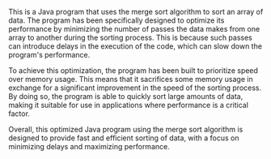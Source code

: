 This is a Java program that uses the merge sort algorithm to sort an array of data. The program has been specifically designed to optimize its performance by minimizing the number of passes the data makes from one array to another during the sorting process. This is because such passes can introduce delays in the execution of the code, which can slow down the program's performance.

To achieve this optimization, the program has been built to prioritize speed over memory usage. This means that it sacrifices some memory usage in exchange for a significant improvement in the speed of the sorting process. By doing so, the program is able to quickly sort large amounts of data, making it suitable for use in applications where performance is a critical factor.

Overall, this optimized Java program using the merge sort algorithm is designed to provide fast and efficient sorting of data, with a focus on minimizing delays and maximizing performance.
